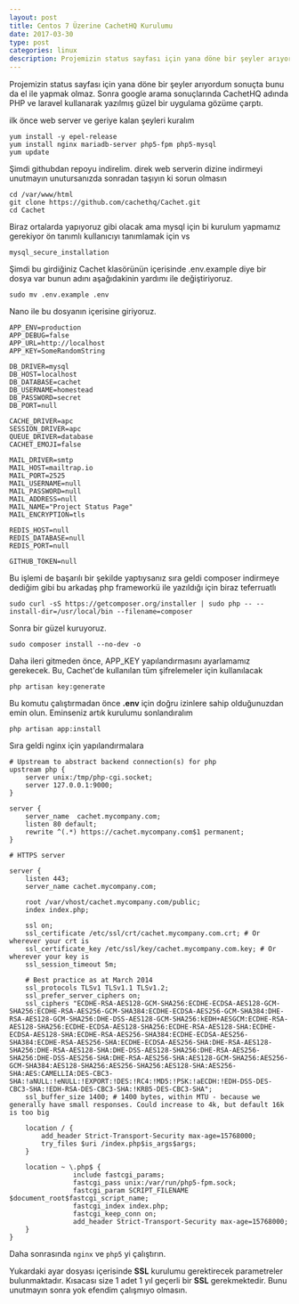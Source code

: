 ```yaml
---
layout: post
title: Centos 7 Üzerine CachetHQ Kurulumu
date: 2017-03-30
type: post
categories: linux
description: Projemizin status sayfası için yana döne bir şeyler arıyordum sonuçta bunu da el ile yapmak olmaz. Sonra google arama sonuçlarında CachetHQ
---
```


Projemizin status sayfası için yana döne bir şeyler arıyordum sonuçta bunu da el ile yapmak olmaz. Sonra google arama sonuçlarında CachetHQ adında PHP ve laravel kullanarak yazılmış güzel bir uygulama gözüme çarptı.

ilk önce web server ve geriye kalan şeyleri kuralım

```
yum install -y epel-release
yum install nginx mariadb-server php5-fpm php5-mysql
yum update
```

Şimdi githubdan repoyu indirelim. direk web serverin dizine indirmeyi unutmayın unutursanızda sonradan taşıyın ki sorun olmasın

```
cd /var/www/html
git clone https://github.com/cachethq/Cachet.git
cd Cachet
```

Biraz ortalarda yapıyoruz gibi olacak ama mysql için bi kurulum yapmamız gerekiyor ön tanımlı kullanıcıyı tanımlamak için vs

```
mysql_secure_installation
```

Şimdi bu girdiğiniz Cachet klasörünün içerisinde .env.example diye bir dosya var bunun adını aşağıdakinin yardımı ile değiştiriyoruz.

```
sudo mv .env.example .env
```

Nano ile bu dosyanın içerisine giriyoruz.

```
APP_ENV=production
APP_DEBUG=false
APP_URL=http://localhost
APP_KEY=SomeRandomString

DB_DRIVER=mysql
DB_HOST=localhost
DB_DATABASE=cachet
DB_USERNAME=homestead
DB_PASSWORD=secret
DB_PORT=null

CACHE_DRIVER=apc
SESSION_DRIVER=apc
QUEUE_DRIVER=database
CACHET_EMOJI=false

MAIL_DRIVER=smtp
MAIL_HOST=mailtrap.io
MAIL_PORT=2525
MAIL_USERNAME=null
MAIL_PASSWORD=null
MAIL_ADDRESS=null
MAIL_NAME="Project Status Page"
MAIL_ENCRYPTION=tls

REDIS_HOST=null
REDIS_DATABASE=null
REDIS_PORT=null

GITHUB_TOKEN=null
```

Bu işlemi de başarılı bir şekilde yaptıysanız sıra geldi composer indirmeye dediğim gibi bu arkadaş php frameworkü ile yazıldığı için biraz teferruatlı

```
sudo curl -sS https://getcomposer.org/installer | sudo php -- --install-dir=/usr/local/bin --filename=composer 
```

Sonra bir güzel kuruyoruz.

```
sudo composer install --no-dev -o
```

Daha ileri gitmeden önce, APP_KEY yapılandırmasını ayarlamamız gerekecek. Bu, Cachet'de kullanılan tüm şifrelemeler için kullanılacak

```
php artisan key:generate
```

Bu komutu çalıştırmadan önce **.env** için doğru izinlere sahip olduğunuzdan emin olun. Eminseniz artık kurulumu sonlandıralım

```
php artisan app:install
```

Sıra geldi nginx için yapılandırmalara

```
# Upstream to abstract backend connection(s) for php
upstream php {
    server unix:/tmp/php-cgi.socket;
    server 127.0.0.1:9000;
}

server {
    server_name  cachet.mycompany.com; 
    listen 80 default;
    rewrite ^(.*) https://cachet.mycompany.com$1 permanent;
}

# HTTPS server

server {
    listen 443;
    server_name cachet.mycompany.com;

    root /var/vhost/cachet.mycompany.com/public;
    index index.php;

    ssl on;
    ssl_certificate /etc/ssl/crt/cachet.mycompany.com.crt; # Or wherever your crt is
    ssl_certificate_key /etc/ssl/key/cachet.mycompany.com.key; # Or wherever your key is
    ssl_session_timeout 5m;

    # Best practice as at March 2014
    ssl_protocols TLSv1 TLSv1.1 TLSv1.2;
    ssl_prefer_server_ciphers on;
    ssl_ciphers "ECDHE-RSA-AES128-GCM-SHA256:ECDHE-ECDSA-AES128-GCM-SHA256:ECDHE-RSA-AES256-GCM-SHA384:ECDHE-ECDSA-AES256-GCM-SHA384:DHE-RSA-AES128-GCM-SHA256:DHE-DSS-AES128-GCM-SHA256:kEDH+AESGCM:ECDHE-RSA-AES128-SHA256:ECDHE-ECDSA-AES128-SHA256:ECDHE-RSA-AES128-SHA:ECDHE-ECDSA-AES128-SHA:ECDHE-RSA-AES256-SHA384:ECDHE-ECDSA-AES256-SHA384:ECDHE-RSA-AES256-SHA:ECDHE-ECDSA-AES256-SHA:DHE-RSA-AES128-SHA256:DHE-RSA-AES128-SHA:DHE-DSS-AES128-SHA256:DHE-RSA-AES256-SHA256:DHE-DSS-AES256-SHA:DHE-RSA-AES256-SHA:AES128-GCM-SHA256:AES256-GCM-SHA384:AES128-SHA256:AES256-SHA256:AES128-SHA:AES256-SHA:AES:CAMELLIA:DES-CBC3-SHA:!aNULL:!eNULL:!EXPORT:!DES:!RC4:!MD5:!PSK:!aECDH:!EDH-DSS-DES-CBC3-SHA:!EDH-RSA-DES-CBC3-SHA:!KRB5-DES-CBC3-SHA";
    ssl_buffer_size 1400; # 1400 bytes, within MTU - because we generally have small responses. Could increase to 4k, but default 16k is too big

    location / {
        add_header Strict-Transport-Security max-age=15768000;
        try_files $uri /index.php$is_args$args;
    }

    location ~ \.php$ {
                include fastcgi_params;
                fastcgi_pass unix:/var/run/php5-fpm.sock;
                fastcgi_param SCRIPT_FILENAME $document_root$fastcgi_script_name;
                fastcgi_index index.php;
                fastcgi_keep_conn on;
                add_header Strict-Transport-Security max-age=15768000;
    }
}
```

Daha sonrasında `nginx` ve `php5` yi çalıştırın.

Yukardaki ayar dosyası içerisinde **SSL** kurulumu gerektirecek parametreler bulunmaktadır. Kısacası size 1 adet 1 yıl geçerli bir **SSL** gerekmektedir. Bunu unutmayın sonra yok efendim çalışmıyo olmasın.

